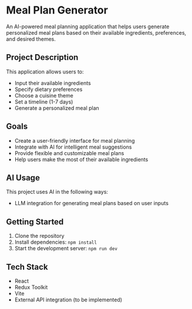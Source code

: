 # Meal Plan Generator

An AI-powered meal planning application that helps users generate personalized meal plans based on their available ingredients, preferences, and desired themes.

## Project Description

This application allows users to:
- Input their available ingredients
- Specify dietary preferences
- Choose a cuisine theme
- Set a timeline (1-7 days)
- Generate a personalized meal plan

## Goals

- Create a user-friendly interface for meal planning
- Integrate with AI for intelligent meal suggestions
- Provide flexible and customizable meal plans
- Help users make the most of their available ingredients

## AI Usage

This project uses AI in the following ways:
- LLM integration for generating meal plans based on user inputs

## Getting Started

1. Clone the repository
2. Install dependencies: `npm install`
3. Start the development server: `npm run dev`

## Tech Stack

- React
- Redux Toolkit
- Vite
- External API integration (to be implemented)
